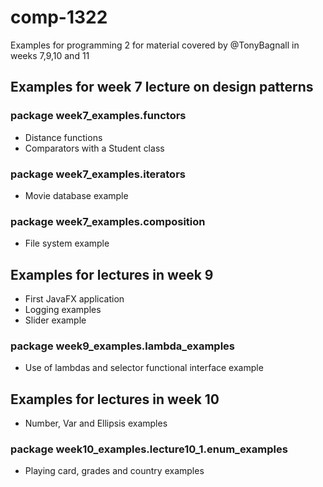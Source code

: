 # comp-1322

Examples for programming 2 for material covered by @TonyBagnall in weeks 7,9,10 and 11

## Examples for week 7 lecture on design patterns

### package week7_examples.functors
- Distance functions
- Comparators with a Student class
### package week7_examples.iterators
- Movie database example
### package week7_examples.composition
- File system example

## Examples for lectures in week 9
- First JavaFX application
- Logging examples
- Slider example
### package week9_examples.lambda_examples
- Use of lambdas and selector functional interface example

## Examples for lectures in week 10
- Number, Var and Ellipsis examples
### package week10_examples.lecture10_1.enum_examples
- Playing card, grades and country examples

